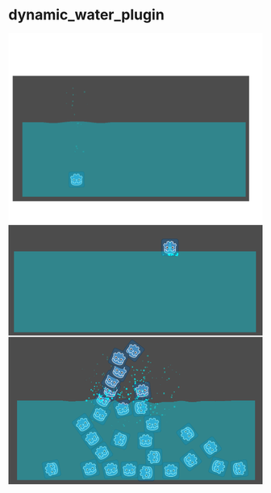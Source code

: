 # dynamic_water_plugin

![ScreenShot](/preview_1.png)
![ScreenShot](/preview_2.png)
![ScreenShot](/preview_3.png)
